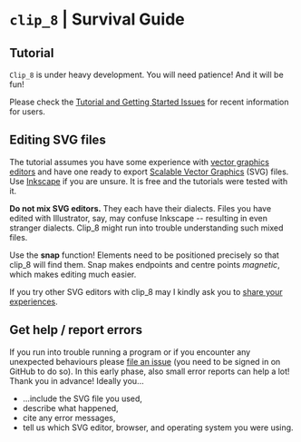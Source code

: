 

`clip_8` | Survival Guide
=========================


Tutorial
--------

`Clip_8` is under heavy development. You will need patience! And it will be fun!

Please check the [Tutorial and Getting Started Issues](https://github.com/broesamle/clip_8/labels/Tutorial%20%2B%20Getting%20Started)
for recent information for users.


Editing SVG files
-----------------

The tutorial assumes you have some experience with
[vector graphics editors](https://en.wikipedia.org/wiki/Vector_graphics_editor)
and have one ready to export
[Scalable Vector Graphics](https://en.wikipedia.org/wiki/Scalable_Vector_Graphics) (SVG) files.
Use [Inkscape](https://inkscape.org) if you are unsure. It is free and the tutorials were tested with it.

**Do not mix SVG editors.** They each have their dialects. Files you have edited with Illustrator, say, may confuse Inkscape -- resulting in even stranger dialects. Clip_8 might run into trouble understanding such mixed files.

Use the **snap** function! Elements need to be positioned precisely so that clip_8 will find them. Snap makes endpoints and centre points _magnetic_, which makes editing much easier.

If you try other SVG editors with clip_8 may I kindly ask you to [share your experiences](https://github.com/broesamle/clip_8/issues/new).


Get help / report errors
------------------------

If you run into trouble running a program or if you encounter any unexpected behaviours
    please [file an issue](https://github.com/broesamle/clip_8/issues/new) (you need to be signed in on GitHub to do so).
In this early phase, also small error reports can help a lot! Thank you in advance!
Ideally you...

+ ...include the SVG file you used,
+ describe what happened,
+ cite any error messages,
+ tell us which SVG editor, browser, and operating system you were using.
